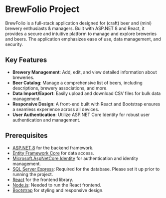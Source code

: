 # BrewFolio Project

BrewFolio is a full-stack application designed for (craft) beer and (mini) brewery enthusiasts & managers. Built with ASP.NET 8 and React, it provides a secure and intuitive platform to manage and explore breweries and beers. The application emphasizes ease of use, data management, and security.

## Key Features

- **Brewery Management**: Add, edit, and view detailed information about breweries.
- **Beer Catalog**: Manage a comprehensive list of beers, including descriptions, brewery associations, and more.
- **Data Import/Export**: Easily upload and download CSV files for bulk data management.
- **Responsive Design**: A front-end built with React and Bootstrap ensures a seamless experience across all devices.
- **User Authentication**: Utilize ASP.NET Core Identity for robust user authentication and management.

## Prerequisites

- [ASP.NET 8](https://dotnet.microsoft.com/en-us/apps/aspnet) for the backend framework.
- [Entity Framework Core](https://docs.microsoft.com/en-us/ef/core/) for data access.
- [Microsoft.AspNetCore.Identity](https://www.nuget.org/packages/Microsoft.AspNetCore.Identity/) for authentication and identity management.
- [SQL Server Express](https://www.microsoft.com/en-us/sql-server/sql-server-downloads): Required for the database. Please set it up prior to running the project.
- [React](https://reactjs.org/) for the frontend library.
- [Node.js](https://nodejs.org/): Needed to run the React frontend.
- [Bootstrap](https://getbootstrap.com/) for styling and responsive design.


